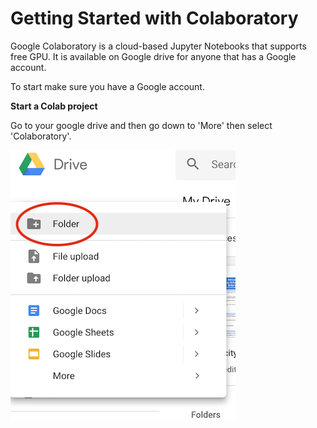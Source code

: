 # Getting Started with Colaboratory

Google Colaboratory is a cloud-based Jupyter Notebooks that supports free GPU. It is available on Google drive for anyone that has a Google account. 

To start make sure you have a Google account.

**Start a Colab project**

Go to your google drive and then go down to 'More' then select 'Colaboratory'.

![](../.gitbook/assets/image.png)

